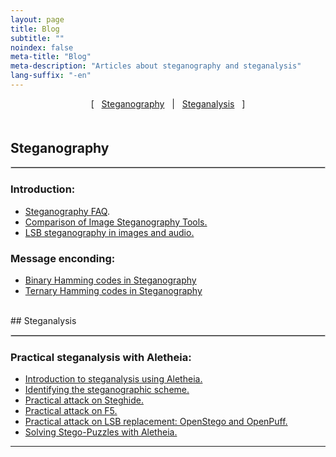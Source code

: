 ```yaml
---
layout: page
title: Blog
subtitle: "" 
noindex: false
meta-title: "Blog"
meta-description: "Articles about steganography and steganalysis"
lang-suffix: "-en"
---
```


<style>
    [id]::before {
        content: '';
        display: block;
        height:      70px;
        margin-top: -70px;
        visibility: hidden;
    }
   li > span {
      display:none;
   }
</style>


<center style='margin-bottom:30px'>
[ &nbsp; <a href='#steganography'>Steganography</a> &nbsp;
| &nbsp; <a href='#steganalysis'>Steganalysis</a> &nbsp; ]
</center>


<div style='margin-bottom:50px'></div>


## Steganography
<hr style='border:1px solid #ccc'>

### Introduction:
- [Steganography FAQ](/stego/blog/faq-en).
- [Comparison of Image Steganography Tools.](/stego/aletheia/tool-comparison-en)
- [LSB steganography in images and audio.](/stego/lab/intro/lsb-en)


### Message enconding:
- [Binary Hamming codes in Steganography](/stego/lab/codes/binary-hamming-en)
- [Ternary Hamming codes in Steganography](/stego/lab/codes/ternary-hamming-en)




<br>
## Steganalysis
<hr style='border:1px solid #ccc'>

### Practical steganalysis with Aletheia:
- [Introduction to steganalysis using Aletheia.](/stego/aletheia/intro-en)
- [Identifying the steganographic scheme.](/stego/aletheia/identify-en)
- [Practical attack on Steghide.](/stego/aletheia/steghide-attack-en)
- [Practical attack on F5.](/stego/aletheia/f5-attack-en)
- [Practical attack on LSB replacement: OpenStego and OpenPuff.](/stego/aletheia/lsbr-attack-en)
- [Solving Stego-Puzzles with Aletheia.](/stego/aletheia/stego-puzzles-en)





<hr>
<br><br>



